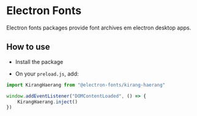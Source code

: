 # Electron Fonts

Electron fonts packages provide font archives em electron desktop apps.

## How to use

* Install the package

* On your `preload.js`, add:

```ts
import KirangHaerang from "@electron-fonts/kirang-haerang"

window.addEventListener("DOMContentLoaded", () => {
    KirangHaerang.inject()
})
```
